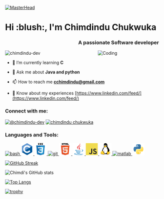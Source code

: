 [![MasterHead](https://i.pinimg.com/originals/4b/55/80/4b5580d373c276359bcbd2c263922982.jpg)](https://github.com/Chimdindu-dev)
<h1 align="left">Hi :blush:, I'm Chimdindu Chukwuka</h1>
<h3 align="right">A passionate Software developer</h3>
<img align="right" alt="Coding" width="200" src="https://media.istockphoto.com/vectors/teenage-girk-working-on-computer-in-classroom-vector-id1150453750?k=20&m=1150453750&s=612x612&w=0&h=1_UuOCVWdUbtJ09MKzBSXZrK65MmzEZq7rzLSi4WKDU=">


<p align="left"> <img src="https://komarev.com/ghpvc/?username=chimdindu-dev&label=Profile%20views&color=0e75b6&style=flat" alt="chimdindu-dev" /> </p>

- 🌱 I’m currently learning **C**

- 💬 Ask me about **Java and python**

- 📫 How to reach me **cchimdindu@gmail.com**

- 📄 Know about my experiences [https://www.linkedin.com/feed/](https://www.linkedin.com/feed/)

<h3 align="left">Connect with me:</h3>
<p align="left">
<a href="https://codepen.io/@chimdindu-dev" target="blank"><img align="center" src="https://raw.githubusercontent.com/rahuldkjain/github-profile-readme-generator/master/src/images/icons/Social/codepen.svg" alt="@chimdindu-dev" height="30" width="40" /></a>
<a href="https://linkedin.com/in/chimdindu chukwuka" target="blank"><img align="center" src="https://raw.githubusercontent.com/rahuldkjain/github-profile-readme-generator/master/src/images/icons/Social/linked-in-alt.svg" alt="chimdindu chukwuka" height="30" width="40" /></a>
</p>

<h3 align="left">Languages and Tools:</h3>
<p align="left"> <a href="https://www.gnu.org/software/bash/" target="_blank" rel="noreferrer"> <img src="https://www.vectorlogo.zone/logos/gnu_bash/gnu_bash-icon.svg" alt="bash" width="40" height="40"/> </a> <a href="https://www.cprogramming.com/" target="_blank" rel="noreferrer"> <img src="https://raw.githubusercontent.com/devicons/devicon/master/icons/c/c-original.svg" alt="c" width="40" height="40"/> </a> <a href="https://www.w3schools.com/css/" target="_blank" rel="noreferrer"> <img src="https://raw.githubusercontent.com/devicons/devicon/master/icons/css3/css3-original-wordmark.svg" alt="css3" width="40" height="40"/> </a> <a href="https://git-scm.com/" target="_blank" rel="noreferrer"> <img src="https://www.vectorlogo.zone/logos/git-scm/git-scm-icon.svg" alt="git" width="40" height="40"/> </a> <a href="https://www.w3.org/html/" target="_blank" rel="noreferrer"> <img src="https://raw.githubusercontent.com/devicons/devicon/master/icons/html5/html5-original-wordmark.svg" alt="html5" width="40" height="40"/> </a> <a href="https://www.java.com" target="_blank" rel="noreferrer"> <img src="https://raw.githubusercontent.com/devicons/devicon/master/icons/java/java-original.svg" alt="java" width="40" height="40"/> </a> <a href="https://developer.mozilla.org/en-US/docs/Web/JavaScript" target="_blank" rel="noreferrer"> <img src="https://raw.githubusercontent.com/devicons/devicon/master/icons/javascript/javascript-original.svg" alt="javascript" width="40" height="40"/> </a> <a href="https://www.linux.org/" target="_blank" rel="noreferrer"> <img src="https://raw.githubusercontent.com/devicons/devicon/master/icons/linux/linux-original.svg" alt="linux" width="40" height="40"/> </a> <a href="https://www.mathworks.com/" target="_blank" rel="noreferrer"> <img src="https://upload.wikimedia.org/wikipedia/commons/2/21/Matlab_Logo.png" alt="matlab" width="40" height="40"/> </a> <a href="https://www.python.org" target="_blank" rel="noreferrer"> <img src="https://raw.githubusercontent.com/devicons/devicon/master/icons/python/python-original.svg" alt="python" width="40" height="40"/> </a> </p>


[![GitHub Streak](http://github-readme-streak-stats.herokuapp.com?user=Chimdindu-dev&theme=tokyonight&hide_border=false&border_radius=4.1&date_format=j%20M%5B%20Y%5D)](https://git.io/streak-stats)

![Chimdi's GitHub stats](https://github-readme-stats.vercel.app/api?username=chimdindu-dev&theme=tokyonight&show_icons=true)

[![Top Langs](https://github-readme-stats.vercel.app/api/top-langs/?username=Chimdindu-dev&layout=compact&theme=tokyonight&show_icons=true)](https://github.com/anuraghazra/github-readme-stats)

[![trophy](https://github-profile-trophy.vercel.app/?username=Chimdindu-dev&theme=tokyonight)](https://github.com/Chimdindu-dev/github-profile-trophy)
